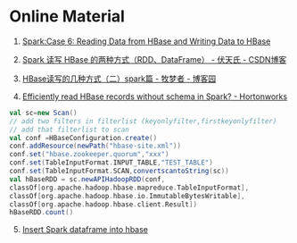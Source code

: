 # Online Material

1. [Spark:Case 6: Reading Data from HBase and Writing Data to HBase](https://forum.huawei.com/enterprise/en/Spark-Case-6-Reading-Data-from-HBase-and-Writing-Data-to-HBase/thread/469231-899)

2. [Spark 读写 HBase 的两种方式（RDD、DataFrame） - 伏天氏 - CSDN博客](https://blog.csdn.net/yitengtongweishi/article/details/82556824)

3. [HBase读写的几种方式（二）spark篇 - 牧梦者 - 博客园](https://www.cnblogs.com/swordfall/p/10517177.html)

4. [Efficiently read HBase records without schema in Spark? - Hortonworks](https://community.hortonworks.com/questions/108604/efficiently-read-hbase-records-without-schema-in-s.html)
```scala
val sc=new Scan()
// add two filters in filterlist (keyonlyfilter,firstkeyonlyfilter)
// add that filterlist to scan
val conf =HBaseConfiguration.create()
conf.addResource(newPath("hbase-site.xml"))
conf.set("hbase.zookeeper.quorum","xxx")
conf.set(TableInputFormat.INPUT_TABLE,"TEST_TABLE")
conf.set(TableInputFormat.SCAN,convertscantoString(sc))
val hBaseRDD = sc.newAPIHadoopRDD(conf, 
classOf[org.apache.hadoop.hbase.mapreduce.TableInputFormat], 
classOf[org.apache.hadoop.hbase.io.ImmutableBytesWritable], 
classOf[org.apache.hadoop.hbase.client.Result])
hBaseRDD.count()
```

5. [Insert Spark dataframe into hbase](https://stackoverflow.com/questions/44111988/insert-spark-dataframe-into-hbase#44113523)

